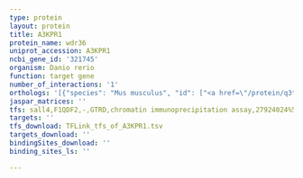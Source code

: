 ```yaml
---
type: protein
layout: protein
title: A3KPR1
protein_name: wdr36
uniprot_accession: A3KPR1
ncbi_gene_id: '321745'
organism: Danio rerio
function: target gene
number_of_interactions: '1'
orthologs: '[{"species": "Mus musculus", "id": ["<a href=\"/protein/q3taq9\">Q3TAQ9</a>"]}, {"species": "Rattus norvegicus", "id": ["<a href=\"/protein/m0ray7\">M0RAY7</a>"]}, {"species": "Drosophila melanogaster", "id": ["<a href=\"/protein/q9vfv8\">Q9VFV8</a>"]}, {"species": "Caenorhabditis elegans", "id": ["<a href=\"/protein/o62477\">O62477</a>"]}, {"species": "Saccharomyces cerevisiae", "id": ["<a href=\"/protein/q06078\">Q06078</a>"]}]'
jaspar_matrices: ''
tfs: sall4,F1QDF2,-,GTRD,chromatin immunoprecipitation assay,27924024%5Buid%5D,No
targets: ''
tfs_download: TFLink_tfs_of_A3KPR1.tsv
targets_download: ''
bindingSites_download: ''
binding_sites_ls: ''

---
```

